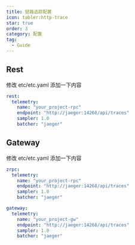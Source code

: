```yaml
---
title: 链路追踪配置
icon: tabler:http-trace
star: true
order: 3
category: 配置
tag:
  - Guide
---
```


## Rest

修改 etc/etc.yaml 添加一下内容

```yaml
rest:
  telemetry:
    name: "your_project-rpc"
    endpoint: "http://jaeger:14268/api/traces"
    sampler: 1.0
    batcher: "jaeger"
```

## Gateway

修改 etc/etc.yaml 添加一下内容

```yaml
zrpc:
  telemetry:
    name: "your_project-rpc"
    endpoint: "http://jaeger:14268/api/traces"
    sampler: 1.0
    batcher: "jaeger"

gateway:
  telemetry:
    name: "your_project-gw"
    endpoint: "http://jaeger:14268/api/traces"
    sampler: 1.0
    batcher: "jaeger"
```